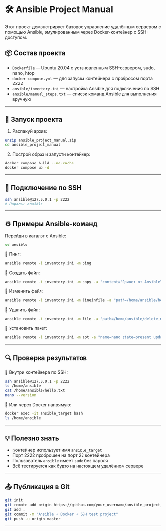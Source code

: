 # 🛠️ Ansible Project Manual

Этот проект демонстрирует базовое управление удалённым сервером с помощью Ansible, эмулированным через Docker-контейнер с SSH-доступом.

## 📦 Состав проекта

- `Dockerfile` — Ubuntu 20.04 с установленным SSH-сервером, sudo, nano, htop
- `docker-compose.yml` — для запуска контейнера с пробросом порта 2222
- `ansible/inventory.ini` — настройка Ansible для подключения по SSH
- `ansible/manual_steps.txt` — список команд Ansible для выполнения вручную

---

## 🚀 Запуск проекта

1. Распакуй архив:

```bash
unzip ansible_project_manual.zip
cd ansible_project_manual
```

2. Построй образ и запусти контейнер:

```bash
docker compose build --no-cache
docker compose up -d
```

---

## 🔐 Подключение по SSH

```bash
ssh ansible@127.0.0.1 -p 2222
# Пароль: ansible
```

---

## ⚙️ Примеры Ansible-команд

Перейди в каталог с Ansible:

```bash
cd ansible
```

🔹 Пинг:

```bash
ansible remote -i inventory.ini -m ping
```

🔹 Создать файл:

```bash
ansible remote -i inventory.ini -m copy -a "content='Привет от Ansible\n' dest=/home/ansible/hello.txt" -b
```

🔹 Изменить файл:

```bash
ansible remote -i inventory.ini -m lineinfile -a "path=/home/ansible/hello.txt line='Файл изменён Ansible'" -b
```

🔹 Удалить файл:

```bash
ansible remote -i inventory.ini -m file -a "path=/home/ansible/delete_me.txt state=absent" -b
```

🔹 Установить пакет:

```bash
ansible remote -i inventory.ini -m apt -a "name=nano state=present update_cache=yes" -b
```

---

## 🔍 Проверка результатов

📌 Внутри контейнера по SSH:

```bash
ssh ansible@127.0.0.1 -p 2222
ls /home/ansible
cat /home/ansible/hello.txt
nano --version
```

📌 Или через Docker напрямую:

```bash
docker exec -it ansible_target bash
ls /home/ansible
```

---

## 💡 Полезно знать

- Контейнер использует имя `ansible_target`
- Порт 2222 проброшен на порт 22 контейнера
- Пользователь `ansible` имеет `sudo` без пароля
- Всё тестируется как будто на настоящем удалённом сервере

---

## 📤 Публикация в Git

```bash
git init
git remote add origin https://github.com/your_username/ansible_project_manual.git
git add .
git commit -m "Ansible + Docker + SSH test project"
git push -u origin master
```

---


